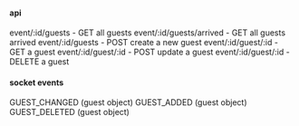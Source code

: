 #### api

event/:id/guests - GET all guests
event/:id/guests/arrived - GET all guests arrived
event/:id/guests - POST create a new guest
event/:id/guest/:id - GET a guest
event/:id/guest/:id - POST update a guest
event/:id/guest/:id - DELETE a guest

#### socket events

GUEST_CHANGED (guest object)
GUEST_ADDED (guest object)
GUEST_DELETED (guest object)
